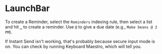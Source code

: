 # LaunchBar

To create a Reminder, select the `Reminders` indexing rule, then select a list and hit `␣` to create a reminder. Use `@` to give a due date (e.g., `Make beans @ 2 PM`).

If Instant Send isn't working, that's probably because secure input mode is on. You can check by running Keyboard Maestro, which will tell you.